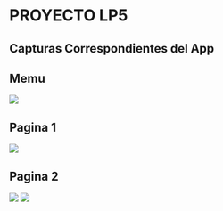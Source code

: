 # PROYECTO LP5
## Capturas Correspondientes del App
##  Memu
![](https://i.ibb.co/3Sg18tf/Whats-App-Image-2022-08-15-at-12-00-36-AM.jpg)

## Pagina 1
![](https://i.ibb.co/1sQ28XX/Whats-App-Image-2022-08-15-at-12-05-48-AM.jpg)

## Pagina 2
![](https://i.ibb.co/rmzZQJ2/Whats-App-Image-2022-08-15-at-12-08-32-AM.jpg)
![](https://i.ibb.co/XjNyyWb/Whats-App-Image-2022-08-15-at-12-10-08-AM.jpg)

